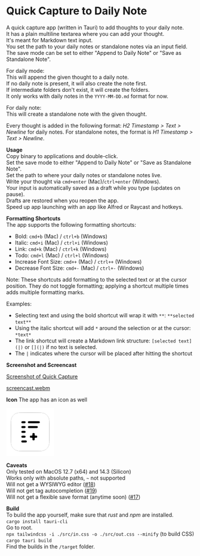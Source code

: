 # Quick Capture to Daily Note

A quick capture app (written in Tauri) to add thoughts to your daily note.  
It has a plain multiline textarea where you can add your thought.  
It's meant for Markdown text input.  
You set the path to your daily notes or standalone notes via an input field.  
The save mode can be set to either "Append to Daily Note" or "Save as Standalone Note".

For daily mode:  
This will append the given thought to a daily note.  
If no daily note is present, it will also create the note first.  
If intermediate folders don't exist, it will create the folders.  
It only works with daily notes in the `YYYY-MM-DD.md` format for now.  

For daily note:  
This will create a standalone note with the given thought.  

Every thought is added in the following format: _H2 Timestamp > Text > Newline_ for daily notes. For standalone notes, the format is _H1 Timestamp > Text > Newline_.

**Usage**  
Copy binary to applications and double-click.  
Set the save mode to either "Append to Daily Note" or "Save as Standalone Note".  
Set the path to where your daily notes or standalone notes live.  
Write your thought via `cmd+enter` (Mac)/`ctrl+enter` (Windows).  
Your input is automatically saved as a draft while you type (updates on pause).  
Drafts are restored when you reopen the app.  
Speed up app launching with an app like Alfred or Raycast and hotkeys.

**Formatting Shortcuts**  
The app supports the following formatting shortcuts:
- Bold: `cmd+b` (Mac) / `ctrl+b` (Windows)
- Italic: `cmd+i` (Mac) / `ctrl+i` (Windows)
- Link: `cmd+k` (Mac) / `ctrl+k` (Windows)
- Todo: `cmd+l` (Mac) / `ctrl+l` (Windows)
- Increase Font Size: `cmd++` (Mac) / `ctrl++` (Windows)
- Decrease Font Size: `cmd+-` (Mac) / `ctrl+-` (Windows)

Note: These shortcuts add formatting to the selected text or at the cursor position.
They do not toggle formatting; applying a shortcut multiple times adds multiple formatting marks.

Examples:
- Selecting text and using the bold shortcut will wrap it with `**`: `**selected text**`
- Using the italic shortcut will add `*` around the selection or at the cursor: `*text*`
- The link shortcut will create a Markdown link structure: `[selected text](|)` or `[](|)` if no text is selected.  
- The `|` indicates where the cursor will be placed after hitting the shortcut

**Screenshot and Screencast**  

[Screenshot of Quick Capture](screenshot.png)

[screencast.webm](https://github.com/user-attachments/assets/2fa6db13-328f-49fd-b4c5-313f7a5a4270)

**Icon**
The app has an icon as well

![App icon quick capture](src-tauri/icons/128x128.png)

**Caveats**  
Only tested on MacOS 12.7 (x64) and 14.3 (Silicon)  
Works only with absolute paths, `~` not supported  
Will not get a WYSIWYG editor ([#18](https://github.com/minthemiddle/Quick-Capture/issues/18))  
Will not get tag autocompletion ([#19](https://github.com/minthemiddle/Quick-Capture/issues/19))  
Will not get a flexible save format (anytime soon) ([#17](https://github.com/minthemiddle/Quick-Capture/issues/17))

**Build**  
To build the app yourself, make sure that _rust_ and _npm_ are installed.  
`cargo install tauri-cli`  
Go to root.  
`npx tailwindcss -i ./src/in.css -o ./src/out.css --minify` (to build CSS)  
`cargo tauri build`  
Find the builds in the `/target` folder.
